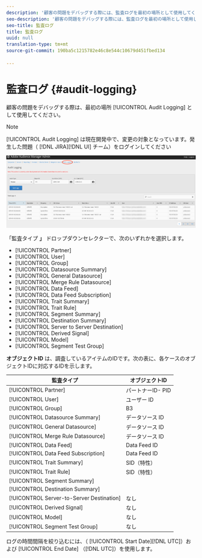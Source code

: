 ```yaml
---
description: '顧客の問題をデバッグする際には、監査ログを最初の場所として使用してください。 '
seo-description: '顧客の問題をデバッグする際には、監査ログを最初の場所として使用してください。 '
seo-title: 監査ログ
title: 監査ログ
uuid: null
translation-type: tm+mt
source-git-commit: 190ba5c1215782e46c8e544c10679d451fbed134

---
```



# 監査ログ {#audit-logging}

顧客の問題をデバッグする際は、最初の場所 [!UICONTROL  Audit Logging] として使用してください。

> [!NOTE]
>
>[!UICONTROL Audit Logging] は現在開発中で、変更の対象となっています。発生した問題（ [!DNL JIRA][!DNL UI] チーム）をログインしてください

![監査ログビュー](assets/audit-logging-img.png)

「監査タイプ **」** ドロップダウンセレクターで、次のいずれかを選択します。

* [!UICONTROL Partner]
* [!UICONTROL User]
* [!UICONTROL Group]
* [!UICONTROL Datasource Summary]
* [!UICONTROL General Datasource]
* [!UICONTROL Merge Rule Datasource]
* [!UICONTROL Data Feed]
* [!UICONTROL Data Feed Subscription]
* [!UICONTROL Trait Summary]
* [!UICONTROL Trait Rule]
* [!UICONTROL Segment Summary]
* [!UICONTROL Destination Summary]
* [!UICONTROL Server to Server Destination]
* [!UICONTROL Derived Signal]
* [!UICONTROL Model]
* [!UICONTROL Segment Test Group]

**オブジェクトID** は、調査しているアイテムのIDです。次の表に、各ケースのオブジェクトIDに対応するIDを示します。

| 監査タイプ | オブジェクトID |
---------|----------|
| [!UICONTROL Partner] | パートナーID- PID |
| [!UICONTROL User] | ユーザー ID |
| [!UICONTROL Group] | B3 |
| [!UICONTROL Datasource Summary] | データソース ID |
| [!UICONTROL General Datasource] | データソース ID |
| [!UICONTROL Merge Rule Datasource] | データソース ID |
| [!UICONTROL Data Feed] | Data Feed ID |
| [!UICONTROL Data Feed Subscription] | Data Feed ID |
| [!UICONTROL Trait Summary] | SID（特性） |
| [!UICONTROL Trait Rule] | SID（特性） |
| [!UICONTROL Segment Summary] |  |
| [!UICONTROL Destination Summary] |  |
| [!UICONTROL Server-to-Server Destination] | なし |
| [!UICONTROL Derived Signal] | なし |
| [!UICONTROL Model] | なし |
| [!UICONTROL Segment Test Group] | なし |

ログの時間間隔を絞り込むには、（ [!UICONTROL Start Date][!DNL UTC]）および [!UICONTROL End Date] （[!DNL UTC]）を使用します。